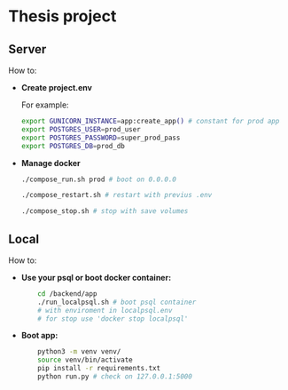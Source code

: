 # Thesis project

## Server

How to:

- **Create project.env**

   For example:

    ```sh
    export GUNICORN_INSTANCE=app:create_app() # constant for prod app
    export POSTGRES_USER=prod_user
    export POSTGRES_PASSWORD=super_prod_pass
    export POSTGRES_DB=prod_db
    ```

- **Manage docker**

    ```sh
    ./compose_run.sh prod # boot on 0.0.0.0
    ```

    ```sh
    ./compose_restart.sh # restart with previus .env
    ```

    ```sh
    ./compose_stop.sh # stop with save volumes
    ```


## Local

How to:

- **Use your psql or boot docker container:**

    ```sh
        cd /backend/app
        ./run_localpsql.sh # boot psql container 
        # with enviroment in localpsql.env
        # for stop use 'docker stop localpsql'
    ```
    
- **Boot app:**

    ```sh
        python3 -m venv venv/
        source venv/bin/activate
        pip install -r requirements.txt
        python run.py # check on 127.0.0.1:5000
    ```